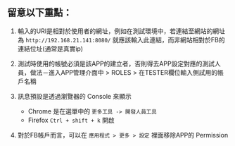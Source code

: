 留意以下重點：
------------

1. 輸入的URI是相對於使用者的網址，例如在測試環境中，若連結至網站的網址為 `http://192.168.21.141:8080/` 就應該輸入此連結，而非網站相對於FB的連結位址(通常是真實ip)


2. 測試時使用的帳號必須是該APP的建立者，否則得去APP設定對應的測試人員，做法－進入APP管理介面中 > ROLES > 在TESTER欄位輸入側試用的帳戶名稱


3. 訊息預設是透過瀏覽器的 Console 來顯示
    - Chrome 是在選單中的 `更多工具 -> 開發人員工具`
    - Firefox `Ctrl + shift + k` 開啟
    
    
4. 對於FB帳戶而言，可以在 `應用程式 > 更多 > 設定` 裡面移除APP的 Permission
